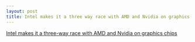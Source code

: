 ```yaml
---
layout: post
title: Intel makes it a three way race with AMD and Nvidia on graphics chips
---
```


[Intel makes it a three-way race with AMD and Nvidia on graphics chips](https://www.marketwatch.com/story/intel-makes-it-a-three-way-race-with-amd-and-nvidia-on-graphics-chips-2018-06-12)
